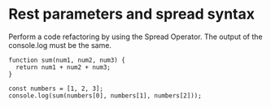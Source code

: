 # Rest parameters and spread syntax

Perform a code refactoring by using the Spread Operator. The output of the console.log must be the same.

```
function sum(num1, num2, num3) {
  return num1 + num2 + num3;
}

const numbers = [1, 2, 3];
console.log(sum(numbers[0], numbers[1], numbers[2]));
```
